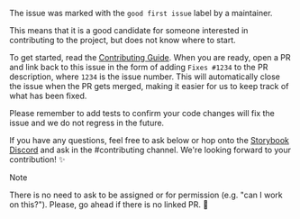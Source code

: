 The issue was marked with the `good first issue` label by a maintainer.

This means that it is a good candidate for someone interested in contributing to the project, but does not know where to start.

To get started, read the [Contributing Guide](https://storybook.js.org/docs/contribute/how-to-contribute). When you are ready, open a PR and link back to this issue in the form of adding `Fixes #1234` to the PR description, where `1234` is the issue number. This will automatically close the issue when the PR gets merged, making it easier for us to keep track of what has been fixed.

Please remember to add tests to confirm your code changes will fix the issue and we do not regress in the future.

If you have any questions, feel free to ask below or hop onto the [Storybook Discord](https://discord.gg/storybook) and ask in the #contributing channel. We're looking forward to your contribution! ✨

> [!NOTE]
> There is no need to ask to be assigned or for permission (e.g. "can I work on this?"). Please, go ahead if there is no linked PR. :slightly_smiling_face:
